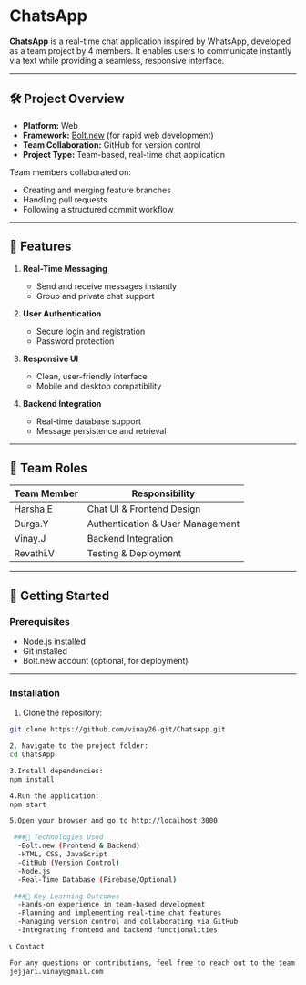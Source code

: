 # ChatsApp

**ChatsApp** is a real-time chat application inspired by WhatsApp, developed as a team project by 4 members. It enables users to communicate instantly via text while providing a seamless, responsive interface.

---

## 🛠️ Project Overview

- **Platform:** Web  
- **Framework:** [Bolt.new](https://bolt.new) (for rapid web development)  
- **Team Collaboration:** GitHub for version control  
- **Project Type:** Team-based, real-time chat application  

Team members collaborated on:  
- Creating and merging feature branches  
- Handling pull requests  
- Following a structured commit workflow  

---

## 🔹 Features

1. **Real-Time Messaging**  
   - Send and receive messages instantly  
   - Group and private chat support  

2. **User Authentication**  
   - Secure login and registration  
   - Password protection  

3. **Responsive UI**  
   - Clean, user-friendly interface  
   - Mobile and desktop compatibility  

4. **Backend Integration**  
   - Real-time database support  
   - Message persistence and retrieval  

---

## 👥 Team Roles

| Team Member |           Responsibility         |
|------------ |----------------------------------|
| Harsha.E    | Chat UI & Frontend Design        |
| Durga.Y     | Authentication & User Management |
| Vinay.J     | Backend Integration              |
| Revathi.V   | Testing & Deployment             |

---

## 🚀 Getting Started

### Prerequisites
- Node.js installed  
- Git installed  
- Bolt.new account (optional, for deployment)

---

### Installation
1. Clone the repository:
```bash
git clone https://github.com/vinay26-git/ChatsApp.git

2. Navigate to the project folder:
cd ChatsApp

3.Install dependencies:
npm install

4.Run the application:
npm start

5.Open your browser and go to http://localhost:3000

 ###🔗 Technologies Used
  -Bolt.new (Frontend & Backend)
  -HTML, CSS, JavaScript
  -GitHub (Version Control)
  -Node.js
  -Real-Time Database (Firebase/Optional)

 ###📌 Key Learning Outcomes
  -Hands-on experience in team-based development
  -Planning and implementing real-time chat features
  -Managing version control and collaborating via GitHub
  -Integrating frontend and backend functionalities

📞 Contact

For any questions or contributions, feel free to reach out to the team via GitHub.
jejjari.vinay@gmail.com


